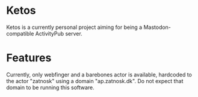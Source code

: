 # Ketos

Ketos is a currently personal project aiming for being a Mastodon-compatible ActivityPub server.

# Features

Currently, only webfinger and a barebones actor is available, hardcoded to the actor "zatnosk" using a domain "ap.zatnosk.dk". Do not expect that domain to be running this software.
